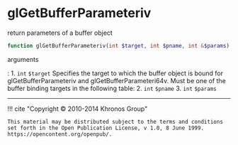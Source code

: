 # glGetBufferParameteriv
return parameters of a buffer object

```php
function glGetBufferParameteriv(int $target, int $pname, int &$params) : void
```



arguments

:    1. `int` `$target` Specifies the target to which the buffer object is bound
    for glGetBufferParameteriv and glGetBufferParameteri64v. Must be one of the
    buffer binding targets in the following table:
    2. `int` `$pname` 
    3. `int` `$params` 



---
     

!!! cite "Copyright © 2010-2014 Khronos Group"

    This material may be distributed subject to the terms and conditions set forth in the Open Publication License, v 1.0, 8 June 1999. https://opencontent.org/openpub/.